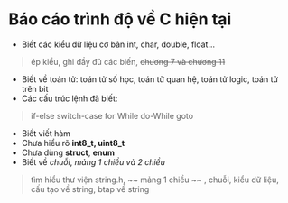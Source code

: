 # Báo cáo trình độ về C hiện tại

- Biết các kiểu dữ liệu cơ bản int, char, double, float... 
> ép kiểu, ghi đầy đủ các biến, ~~chương 7 và chương 11~~
- Biết về toán tử: toán tử số học, toán tử quan hệ, toán tử logic, toán tử trên bit
- Các cấu trúc lệnh đã biết: 
> if-else 
> switch-case
> for
> While
> do-While
> goto
- Biết viết hàm
- Chưa hiểu rõ **int8_t, uint8_t**
- Chưa dùng **struct**, **enum**
- Biết về *chuỗi*, *mảng 1 chiều và 2 chiều* 
> tìm hiểu thư viện string.h, ~~ mảng 1 chiều ~~ , chuỗi, kiểu dữ liệu, cấu tạo về string, btap về string

